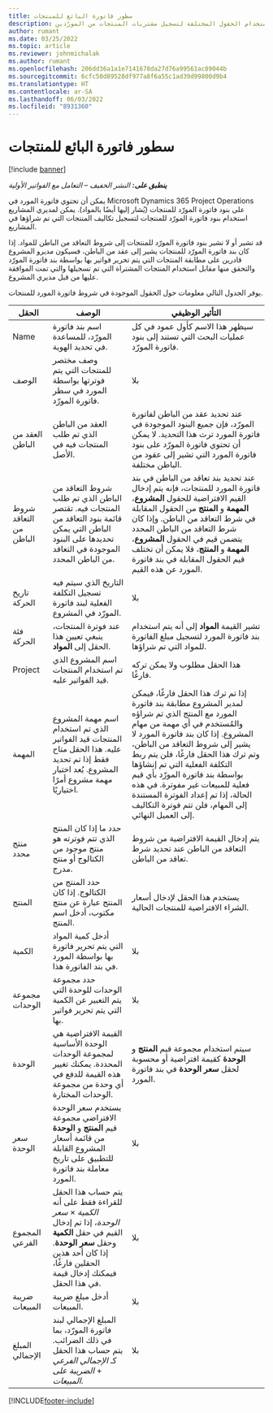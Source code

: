 ```yaml
---
title: سطور فاتورة البائع للمنتجات
description: يشرح هذا المقال كيفية تسجيل بنود فاتورة المورّد للمنتجات واستخدام الحقول المختلفة لتسجيل مشتريات المنتجات من المورّدين.
author: rumant
ms.date: 03/25/2022
ms.topic: article
ms.reviewer: johnmichalak
ms.author: rumant
ms.openlocfilehash: 206dd36a1a1e7141678da27d76a99561ac89044b
ms.sourcegitcommit: 6cfc50d89528df977a8f6a55c1ad39d99800d9b4
ms.translationtype: HT
ms.contentlocale: ar-SA
ms.lasthandoff: 06/03/2022
ms.locfileid: "8931360"
---
```

# <a name="vendor-invoice-lines-for-products"></a>سطور فاتورة البائع للمنتجات

[!include [banner](../../includes/dataverse-preview.md)]

_**ينطبق على:** النشر الخفيف – التعامل مع الفواتير الأولية_

يمكن أن تحتوي فاتورة المورد في Microsoft Dynamics 365 Project Operations على بنود فاتورة المورّد للمنتجات (يُشار إليها أيضًا بالمواد). يمكن لمديري المشاريع استخدام بنود فاتورة المورّد للمنتجات لتسجيل تكاليف المنتجات التي تم شراؤها في المشاريع.

قد تشير أو لا تشير بنود فاتورة المورّد للمنتجات إلى شروط التعاقد من الباطن للمواد. إذا كان بند فاتورة المورّد للمنتجات يشير إلى عقد من الباطن، فسيكون مديرو المشروع قادرين على مطابقة المنتجات التي يتم تحرير فواتير بها بواسطة بند فاتورة المورّد والتحقق منها مقابل استخدام المنتجات المشتراة التي تم تسجيلها والتي تمت الموافقة عليها من قبل مديري المشروع.

يوفر الجدول التالي معلومات حول الحقول الموجودة في شروط فاتورة المورد للمنتجات.

| الحقل | الوصف  | التأثير الوظيفي |
| --- | --- | --- |
| Name | اسم بند فاتورة المورّد، للمساعدة في تحديد الهوية. | سيظهر هذا الاسم كأول عمود في كل عمليات البحث التي تستند إلى بنود فاتورة المورّد. |
| الوصف  | وصف مختصر للمنتجات التي يتم فوترتها بواسطة المورد في سطر فاتورة المورّد. | ‏‫بلا |
| العقد من الباطن | العقد من الباطن الذي تم طلب المنتجات فيه في الأصل. | عند تحديد عقد من الباطن لفاتورة المورّد، فإن جميع البنود الموجودة في فاتورة المورد ترث هذا التحديد. لا يمكن أن تحتوي فاتورة المورّد على بنود فاتورة المورد التي تشير إلى عقود من الباطن مختلفة. |
| شروط التعاقد من الباطن | شروط التعاقد من الباطن الذي تم طلب المنتجات فيه. تقتصر قائمة بنود التعاقد من الباطن التي يمكن تحديدها على البنود الموجودة في التعاقد من الباطن المحدد. | عند تحديد بند تعاقد من الباطن في بند فاتورة المورد للمنتجات، فإنه يتم إدخال القيم الافتراضية للحقول **المشروع**، **المهمة** و **المنتج** من الحقول المقابلة في شرط التعاقد من الباطن. وإذا كان شرط التعاقد من الباطن المحدد يتضمن قيم في الحقول **المشروع**، **المهمة** و **المنتج**، فلا يمكن أن تختلف قيم الحقول المقابلة في بند فاتورة المورد عن هذه القيم. |
| تاريخ الحركة | التاريخ الذي سيتم فيه تسجيل التكلفة الفعلية لبند فاتورة المورّد في المشروع. | ‏‫بلا|
| فئة الحركة | عند فوترة المنتجات، ينبغي تعيين هذا الحقل إلى **المواد**. | تشير القيمة **المواد** إلى أنه يتم استخدام بند فاتورة المورد لتسجيل مبلغ الفاتورة للمواد التي تم شراؤها. |
| Project | اسم المشروع الذي تم استخدام المنتجات قيد الفواتير عليه. | هذا الحقل مطلوب ولا يمكن تركه فارغًا. |
| المهمة | اسم مهمة المشروع الذي تم استخدام المنتجات قيد الفواتير عليه. هذا الحقل متاح فقط إذا تم تحديد المشروع. يُعد اختيار مهمة مشروع أمرًا اختياريًا. | إذا تم ترك هذا الحقل فارغًا، فيمكن لمدير المشروع مطابقة بند فاتورة المورد مع المنتج الذي تم شراؤه والمُستخدم في أي مهمة من مهام المشروع. إذا كان بند فاتورة المورد لا يشير إلى شروط التعاقد من الباطن، وتم ترك هذا الحقل فارغًا، فلن يتم ربط التكلفة الفعلية التي تم إنشاؤها بواسطة بند فاتورة المورّد بأي قيم فعلية للمبيعات غير مفوترة. في هذه الحالة، إذا تم إعداد الفوترة المستندة إلى المهام، فلن تتم فوترة التكاليف إلى العميل النهائي. |
| منتج محدد | حدد ما إذا كان المنتج الذي تتم فوترته هو منتج موجود من الكتالوج أو منتج مدرج. | يتم إدخال القيمة الافتراضية من شروط التعاقد من الباطن عند تحديد شرط تعاقد من الباطن. |
| المنتج  | حدد المنتج من الكتالوج. إذا كان المنتج عبارة عن منتج مكتوب، أدخل اسم المنتج. | يستخدم هذا الحقل لإدخال أسعار الشراء الافتراضية للمنتجات الحالية. |
| الكمية | أدخل كمية المواد التي يتم تحرير فاتورة بها بواسطة المورد في بند الفاتورة هذا. | ‏‫بلا |
| مجموعة الوحدات | حدد مجموعة الوحدات للوحدة التي يتم التعبير عن الكمية التي يتم تحرير فواتير بها. | ‏‫بلا |
| الوحدة | القيمة الافتراضية هي الوحدة الأساسية لمجموعة الوحدات المحددة. يمكنك تغيير هذه القيمة للدفع في أي وحدة من مجموعة الوحدات المختارة. | سيتم استخدام مجموعة قيم **المنتج** و **الوحدة** كقيمة افتراضية أو محسوبة لحقل **سعر الوحدة** في بند فاتورة المورد. |
| سعر الوحدة | يستخدم سعر الوحدة الافتراضي مجموعة قيم **المنتج** و **الوحدة** من قائمة أسعار المشروع القابلة للتطبيق على تاريخ معاملة بند فاتورة المورد. | ‏‫بلا |
| المجموع الفرعي | يتم حساب هذا الحقل للقراءة فقط على أنه *الكمية* &times; *سعر الوحدة*، إذا تم إدخال القيم في حقل **الكمية** وحقل **سعر الوحدة**. إذا كان أحد هذين الحقلين فارغًا، فيمكنك إدخال قيمة في هذا الحقل. | ‏‫بلا |
| ضريبة المبيعات | أدخل مبلغ ضريبة المبيعات. | ‏‫بلا |
| المبلغ الإجمالي | المبلغ الإجمالي لبند فاتورة المورّد، بما في ذلك الضرائب. يتم حساب هذا الحقل كـ *الإجمالي الفرعي* + *الضريبة على المبيعات*. | ‏‫بلا |

[!INCLUDE[footer-include](../../includes/footer-banner.md)]
